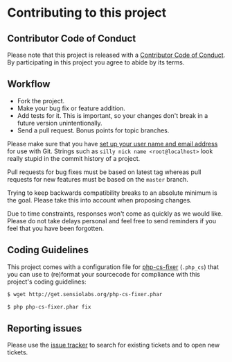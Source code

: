 # Contributing to this project

## Contributor Code of Conduct

Please note that this project is released with a
[Contributor Code of Conduct](CODE_OF_CONDUCT.md).
By participating in this project you agree to abide by its terms.

## Workflow

* Fork the project.
* Make your bug fix or feature addition.
* Add tests for it. This is important, so your changes don't break
  in a future version unintentionally.
* Send a pull request. Bonus points for topic branches.

Please make sure that you have [set up your user name and email address](http://git-scm.com/book/en/v2/Getting-Started-First-Time-Git-Setup)
for use with Git. Strings such as `silly nick name <root@localhost>`
look really stupid in the commit history of a project.

Pull requests for bug fixes must be based on latest tag whereas pull
requests for new features must be based on the `master` branch.

Trying to keep backwards compatibility breaks to an absolute minimum is
the goal. Please take this into account when proposing changes.

Due to time constraints, responses won't come as quickly as we would
like. Please do not take delays personal and feel free to send reminders
if you feel that you have been forgotten.

## Coding Guidelines

This project comes with a configuration file for
[php-cs-fixer](https://github.com/FriendsOfPHP/PHP-CS-Fixer) (`.php_cs`)
that you can use to (re)format your sourcecode for compliance with this
project's coding guidelines:

```bash
$ wget http://get.sensiolabs.org/php-cs-fixer.phar

$ php php-cs-fixer.phar fix
```

## Reporting issues

Please use the [issue tracker](https://github.com/sjorek/unicode-normalization-stream-filter/issues)
to search for existing tickets and to open new tickets.
